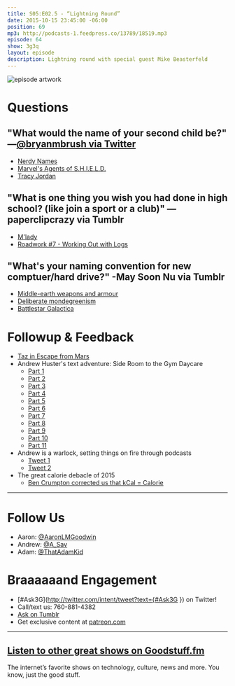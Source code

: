 ```yaml
---
title: S05:E02.5 - “Lightning Round”
date: 2015-10-15 23:45:00 -06:00
position: 69
mp3: http://podcasts-1.feedpress.co/13789/18519.mp3
episode: 64
show: 3g3q
layout: episode
description: Lightning round with special guest Mike Beasterfeld
---
```


![episode artwork][1]

# Questions

## "What would the name of your second child be?" —[@bryanmbrush via Twitter][2]

* [Nerdy Names][3]
* [Marvel's Agents of S.H.I.E.L.D.][4]
* [Tracy Jordan][5]

## "What is one thing you wish you had done in high school? (like join a sport or a club)" —paperclipcrazy via Tumblr

* [M'lady][6]
* [Roadwork #7 - Working Out with Logs][7]

## "What's your naming convention for new comptuer/hard drive?" -May Soon Nu via Tumblr

* [Middle-earth weapons and armour][8]
* [Deliberate mondegreenism][9]
* [Battlestar Galactica][10]

# Followup & Feedback

* [Taz in Escape from Mars][11]
* Andrew Huster's text adventure: Side Room to the Gym Daycare
    * [Part 1][12]
    * [Part 2][13]
    * [Part 3][14]
    * [Part 4][15]
    * [Part 5][16]
    * [Part 6][17]
    * [Part 7][18]
    * [Part 8][19]
    * [Part 9][20]
    * [Part 10][21]
    * [Part 11][22]
* Andrew is a warlock, setting things on fire through podcasts
    * [Tweet 1][23]
    * [Tweet 2][24]
* The great calorie debacle of 2015
    * [Ben Crumpton corrected us that kCal = Calorie][25]

***

# Follow Us
* Aaron: [@AaronLMGoodwin](http://twitter.com/aaronlmgoodwin)
* Andrew: [@A_Sav](http://twitter.com/a_sav)
* Adam: [@ThatAdamKid](http://twitter.com/thatadamkid)

# Braaaaaand Engagement
* [#Ask3G](http://twitter.com/intent/tweet?text={#Ask3G }) on Twitter!
* Call/text us: 760-881-4382
* [Ask on Tumblr](http://3g3q.co/ask)
* Get exclusive content at [patreon.com](http://www.patreon.com/3g3q)

***

## [Listen to other great shows on Goodstuff.fm](http://goodstuff.fm/)
The internet’s favorite shows on technology, culture, news and more. You know, just the good stuff.

[1]: http://l.gdwn.co/1kp1T.jpeg
[2]: https://twitter.com/BryanMBrush/status/601520969665089536
[3]: https://answers.yahoo.com/question/index?qid=20080705181418AAIdfBV
[4]: http://abc.go.com/shows/marvels-agents-of-shield
[5]: https://en.wikipedia.org/wiki/Tracy_Jordan
[6]: https://www.tumblr.com/tagged/m'lady
[7]: http://5by5.tv/roadwork/7
[8]: https://en.wikipedia.org/wiki/List_of_Middle-earth_weapons_and_armour
[9]: http://bit.ly/1k8ER52
[10]: http://www.imdb.com/title/tt0407362/
[11]: https://en.wikipedia.org/wiki/Taz_in_Escape_from_Mars
[12]: http://l.gdwn.co/WEkI
[13]: http://l.gdwn.co/18yrC
[14]: http://l.gdwn.co/10rhG
[15]: http://l.gdwn.co/1kMJ7
[16]: http://l.gdwn.co/1gPsZ
[17]: http://l.gdwn.co/eLv0
[18]: http://l.gdwn.co/1jOJ7
[19]: http://l.gdwn.co/1d06K
[20]: http://l.gdwn.co/13OLI
[21]: http://l.gdwn.co/18eXB
[22]: http://l.gdwn.co/fLJ1
[23]: https://twitter.com/mikeyReiach/status/653942677428420609
[24]: https://twitter.com/mikeyReiach/status/653942756340047872
[25]: https://twitter.com/Bhcrumpton/status/653911485270355968
[26]: http://twitter.com/aaronlmgoodwin
[27]: http://twitter.com/a_sav
[28]: http://twitter.com/mikebeasterfeld
[29]: http://3g3q.co/ask
